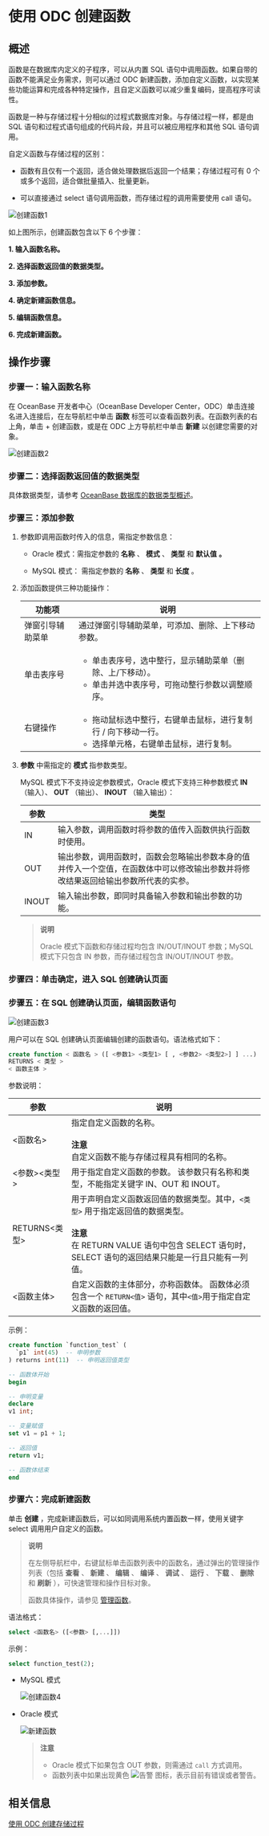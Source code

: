 # 使用 ODC 创建函数

## 概述

函数是在数据库内定义的子程序，可以从内置 SQL 语句中调用函数。如果自带的函数不能满足业务需求，则可以通过 ODC 新建函数，添加自定义函数，以实现某些功能运算和完成各种特定操作，且自定义函数可以减少重复编码，提高程序可读性。

函数是一种与存储过程十分相似的过程式数据库对象。与存储过程一样，都是由 SQL 语句和过程式语句组成的代码片段，并且可以被应用程序和其他 SQL 语句调用。

自定义函数与存储过程的区别：

* 函数有且仅有一个返回，适合做处理数据后返回一个结果；存储过程可有 0 个或多个返回，适合做批量插入、批量更新。

* 可以直接通过 select 语句调用函数，而存储过程的调用需要使用 call 语句。

![创建函数1](https://obbusiness-private.oss-cn-shanghai.aliyuncs.com/doc/img/observer-enterprise/V3.2.3/zh-CN/3.development-guide/1.application-development-based-on-mysql-mode/3.create-and-manage-database-objects/5.create-a-database-object-using-odc/3.use-odc-to-create-a-function.md/%E6%96%B0%E5%BB%BA%E5%87%BD%E6%95%B01.png)

如上图所示，创建函数包含以下 6 个步骤：

**1. 输入函数名称。**

**2. 选择函数返回值的数据类型。**

**3. 添加参数。**

**4. 确定新建函数信息。**

**5. 编辑函数信息。**

**6. 完成新建函数。**

## 操作步骤

### 步骤一：输入函数名称

在 OceanBase 开发者中心（OceanBase Developer Center，ODC）单击连接名进入连接后，在左导航栏中单击 **函数** 标签可以查看函数列表。在函数列表的右上角，单击 + 创建函数，或是在 ODC 上方导航栏中单击 **新建** 以创建您需要的对象。

![创建函数2](https://help-static-aliyun-doc.aliyuncs.com/assets/img/zh-CN/6422441361/p138325.png)

### 步骤二：选择函数返回值的数据类型

具体数据类型，请参考 [OceanBase 数据库的数据类型概述](../../../5.sql-syntax/2.common-tenant-mysql-mode/1.basic-elements/1.data-type/1.data-type-overview.md)。

### 步骤三：添加参数

1. 参数即调用函数时传入的信息，需指定参数信息：

   * Oracle 模式：需指定参数的 **名称** 、 **模式** 、 **类型** 和 **默认值** **。**

   * MySQL 模式： 需指定参数的 **名称** 、 **类型** 和 **长度** 。

2. 添加函数提供三种功能操作：

   |   功能项 |  说明   |
   |---------|---------|
   | 弹窗引导辅助菜单 | 通过弹窗引导辅助菜单，可添加、删除、上下移动参数。                                                  |
   | 单击表序号    | <ul><li>单击表序号，选中整行，显示辅助菜单（删除、上/下移动）。</li><li> 单击并选中表序号，可拖动整行参数以调整顺序。</li></ul>    |
   | 右键操作     | <ul><li>拖动鼠标选中整行，右键单击鼠标，进行复制行 / 向下移动一行。</li><li> 选择单元格，右键单击鼠标，进行复制。</li></ul>     |

3. **参数** 中需指定的 **模式** 指参数类型。

   MySQL 模式下不支持设定参数模式，Oracle 模式下支持三种参数模式 **IN** （输入）、 **OUT** （输出）、 **INOUT** （输入输出）：

   | **参数** |                              **类型**                               |
   |--------|-------------------------------------------------------------------|
   | IN     | 输入参数，调用函数时将参数的值传入函数供执行函数时使用。                                      |
   | OUT    | 输出参数，调用函数时，函数会忽略输出参数本身的值并传入一个空值，在函数体中可以修改输出参数并将修改结果返回给输出参数所代表的实参。 |
   | INOUT  | 输入输出参数，即同时具备输入参数和输出参数的功能。                                         |

   >**说明**
   >
   >Oracle 模式下函数和存储过程均包含 IN/OUT/INOUT 参数；MySQL 模式下只包含 IN 参数，而存储过程包含 IN/OUT/INOUT 参数。

### 步骤四：单击确定，进入 SQL 创建确认页面

### 步骤五：在 SQL 创建确认页面，编辑函数语句

![创建函数3](https://obbusiness-private.oss-cn-shanghai.aliyuncs.com/doc/img/observer-enterprise/V3.2.3/zh-CN/3.development-guide/1.application-development-based-on-mysql-mode/3.create-and-manage-database-objects/5.create-a-database-object-using-odc/3.use-odc-to-create-a-function.md/%E6%96%B0%E5%BB%BA%E5%87%BD%E6%95%B03.png)

用户可以在 SQL 创建确认页面编辑创建的函数语句。语法格式如下：

```sql
create function < 函数名 > ([ <参数1> <类型1> [ , <参数2> <类型2>] ] ...) 
RETURNS < 类型 > 
< 函数主体 >
```

参数说明：

|      参数       | 说明  |
|---------------|-----------------------------------------------------------------------------------------------------------------------------------------------|
| \<函数名\>       | 指定自定义函数的名称。 <br></br>**注意**  </br>自定义函数不能与存储过程具有相同的名称。 |
| \<参数\>\<类型\>  | 用于指定自定义函数的参数。 该参数只有名称和类型，不能指定关键字 IN、OUT 和 INOUT。         |
| RETURNS\<类型\> | 用于声明自定义函数返回值的数据类型。其中，`<类型>` 用于指定返回值的数据类型。<br></br> **注意** </br> 在 RETURN VALUE 语句中包含 SELECT 语句时，SELECT 语句的返回结果只能是一行且只能有一列值。 |
| \<函数主体\>      | 自定义函数的主体部分，亦称函数体。 函数体必须包含一个 `RETURN<值>` 语句，其中`<值>`用于指定自定义函数的返回值。                                                              |

示例：

```sql
create function `function_test` (
  `p1` int(45)  -- 申明参数
) returns int(11)  -- 申明返回值类型

-- 函数体开始
begin

-- 申明变量
declare 
v1 int;

-- 变量赋值
set v1 = p1 + 1;

-- 返回值
return v1;

-- 函数体结束
end
```

### 步骤六：完成新建函数

单击 **创建** ，完成新建函数后，可以如同调用系统内置函数一样，使用关键字 select 调用用户自定义的函数。

>**说明**
>
>在左侧导航栏中，右键鼠标单击函数列表中的函数名，通过弹出的管理操作列表（包括 **查看** 、 **新建** 、 **编辑** 、 **编译** 、 **调试** 、 **运行** 、 **下载** 、 **删除** 和 **刷新** ），可快速管理和操作目标对象。
>
>函数具体操作，请参见 [管理函数](https://www.oceanbase.com/docs/enterprise/oceanbase-developer-center/odc/V3.3.2/web-odc-manage-functions)。

语法格式：

```sql
select <函数名> ([<参数> [,...]])
```

示例：

```sql
select function_test(2);
```

* MySQL 模式

  ![创建函数4](https://obbusiness-private.oss-cn-shanghai.aliyuncs.com/doc/img/observer-enterprise/V3.2.3/zh-CN/3.development-guide/1.application-development-based-on-mysql-mode/3.create-and-manage-database-objects/5.create-a-database-object-using-odc/3.use-odc-to-create-a-function.md/%E6%96%B0%E5%BB%BA%E5%87%BD%E6%95%B04.png)
  
* Oracle 模式

  ![新建函数](https://obbusiness-private.oss-cn-shanghai.aliyuncs.com/doc/img/observer-enterprise/V3.2.3/zh-CN/3.development-guide/1.application-development-based-on-mysql-mode/3.create-and-manage-database-objects/5.create-a-database-object-using-odc/3.use-odc-to-create-a-function.md/%E6%96%B0%E5%BB%BA%E5%87%BD%E6%95%B05.png)
  
  >**注意**
  >
  >* Oracle 模式下如果包含 OUT 参数，则需通过 `call` 方式调用。
  >* 函数列表中如果出现黄色 ![告警](https://obbusiness-private.oss-cn-shanghai.aliyuncs.com/doc/img/observer-enterprise/V3.2.3/zh-CN/3.development-guide/1.application-development-based-on-mysql-mode/3.create-and-manage-database-objects/5.create-a-database-object-using-odc/3.use-odc-to-create-a-function.md/%E6%96%B0%E5%BB%BA%E5%87%BD%E6%95%B06.jpg) 图标，表示目前有错误或者警告。

## 相关信息

[使用 ODC 创建存储过程](4.use-odc-to-create-a-stored-procedure.md)
